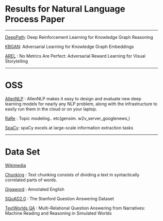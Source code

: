 # Results for Natural Language Process Paper
* * * *

[DeepPath](https://github.com/xwhan/DeepPath): Deep Reinforcement Learning for Knowledge Graph Reasoning


[KBGAN](https://github.com/cai-lw/KBGAN): Adversarial Learning for Knowledge Graph Embeddings


[AREL](https://github.com/littlekobe/AREL) : No Metrics Are Perfect: Adversarial Reward Learning for Visual Storytelling


* * * * 

# OSS

[AllenNLP](https://allennlp.org/) : AllenNLP makes it easy to design and evaluate new deep learning models for nearly any NLP problem, along with the infrastructure to easily run them in the cloud or on your laptop.

[RaRe](https://github.com/Rare-Technologies) : Topic modeling.. etc(gensim. w2v_server_googlenews,)

[SpaCy](https://spacy.io/): spaCy excels at large-scale information extraction tasks

* * * *
# Data Set

[Wikimedia](https://dumps.wikimedia.org/)

[Chunking](https://www.clips.uantwerpen.be/conll2000/chunking/) : Text chunking consists of dividing a text in syntactically correlated parts of words.

[Gigaword](https://catalog.ldc.upenn.edu/LDC2012T21) : Annotated English 

[SQuAD2.0](https://rajpurkar.github.io/SQuAD-explorer/) : The Stanford Question Answering Dataset

[TextWorlds QA](https://igorlabutov.github.io/textworldsqa.github.io/) : Multi-Relational Question Answering from Narratives:
Machine Reading and Reasoning in Simulated Worlds

